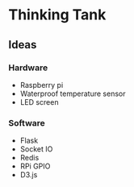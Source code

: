 # Thinking Tank

## Ideas

### Hardware

 - Raspberry pi
 - Waterproof temperature sensor
 - LED screen

### Software

 - Flask
 - Socket IO
 - Redis
 - RPi GPIO
 - D3.js

